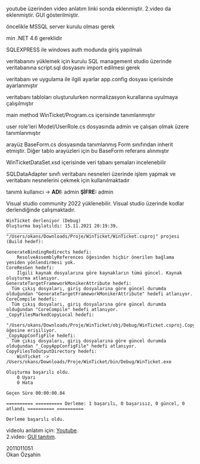 youtube üzerinden video anlatım linki sonda eklenmiştir. 2.video da eklenmiştir. GUI gösterilmiştir.

öncelikle MSSQL server kurulu olması gerek

min .NET 4.6 gereklidir

SQLEXPRESS ile windows auth modunda giriş yapılmalı

veritabanını yüklemek için kurulu SQL management studio üzerinde veritabanına script.sql dosyasını import edilmesi gerek

veritabanı ve uygulama ile ilgili ayarlar app.config dosyası içerisinde ayarlanmıştır

veritabanı tabloları oluşturulurken normalizasyon kurallarına uyulmaya çalışılmıştır

main method WinTicket/Program.cs içerisinde tanımlanmıştır

user role'leri Model/UserRole.cs dosyasında admin ve çalışan olmak üzere tanımlanmıştır

arayüz BaseForm.cs dosyasında tanımlanmış Form sınıfından inherit etmiştir. Diğer tablo arayüzleri için bu BaseForm referans alınmıştır

WinTicketDataSet.xsd içerisinde veri tabanı şemaları incelenebilir

SQLDataAdapter sınıfı veritabanı nesneleri üzerinde işlem yapmak ve veritabanı nesnelerini çekmek için kullanılmaktadır

tanımlı kullanıcı -> <b>ADI:</b> admin <b>ŞİFRE:</b> admin

Visual studio community 2022 yüklenebilir.
Visual studio üzerinde kodlar derlendiğinde çalışmaktadır.

```
WinTicket derleniyor (Debug)
Oluşturma başlatıldı: 15.11.2021 20:19:39.
__________________________________________________
"/Users/okans/Downloads/Proje/WinTicket/WinTicket.csproj" projesi (Build hedef):

GenerateBindingRedirects hedefi:
    ResolveAssemblyReferences öğesinden hiçbir önerilen bağlama yeniden yönlendirmesi yok.
CoreResGen hedefi:
    İlgili kaynak dosyalarına göre kaynakların tümü güncel. Kaynak oluşturma atlanıyor.
GenerateTargetFrameworkMonikerAttribute hedefi:
  Tüm çıkış dosyaları, giriş dosyalarına göre güncel durumda olduğundan "GenerateTargetFrameworkMonikerAttribute" hedefi atlanıyor.
CoreCompile hedefi:
  Tüm çıkış dosyaları, giriş dosyalarına göre güncel durumda olduğundan "CoreCompile" hedefi atlanıyor.
_CopyFilesMarkedCopyLocal hedefi:
    "/Users/okans/Downloads/Proje/WinTicket/obj/Debug/WinTicket.csproj.CopyComplete" öğesine erişiliyor.
_CopyAppConfigFile hedefi:
  Tüm çıkış dosyaları, giriş dosyalarına göre güncel durumda olduğundan "_CopyAppConfigFile" hedefi atlanıyor.
CopyFilesToOutputDirectory hedefi:
    WinTicket -> /Users/okans/Downloads/Proje/WinTicket/bin/Debug/WinTicket.exe

Oluşturma başarılı oldu.
    0 Uyarı
    0 Hata

Geçen Süre 00:00:00.84

========== ========== Derleme: 1 başarılı, 0 başarısız, 0 güncel, 0 atlandı ========== ==========

Derleme başarılı oldu.
```

videolu anlatım için: [Youtube](https://www.youtube.com/watch?v=6OPKL8UEA90 ).<br>
2.video: [GUI tanıtım](https://www.youtube.com/watch?v=qcV5hzs686c).

<p>2011011051<br>
Okan Özşahin</p>
